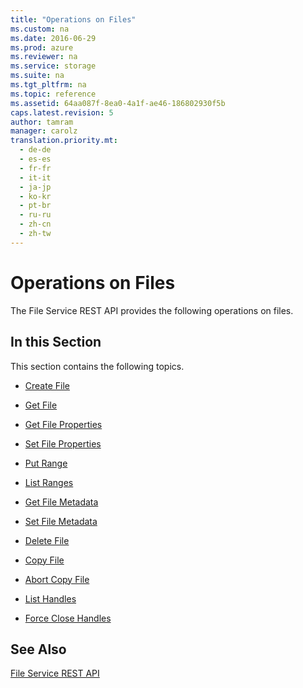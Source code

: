 ```yaml
---
title: "Operations on Files"
ms.custom: na
ms.date: 2016-06-29
ms.prod: azure
ms.reviewer: na
ms.service: storage
ms.suite: na
ms.tgt_pltfrm: na
ms.topic: reference
ms.assetid: 64aa087f-8ea0-4a1f-ae46-186802930f5b
caps.latest.revision: 5
author: tamram
manager: carolz
translation.priority.mt: 
  - de-de
  - es-es
  - fr-fr
  - it-it
  - ja-jp
  - ko-kr
  - pt-br
  - ru-ru
  - zh-cn
  - zh-tw
---
```

# Operations on Files
The File Service REST API provides the following operations on files.  
  
## In this Section  
 This section contains the following topics.  
  
-   [Create File](Create-File.md)  
  
-   [Get File](Get-File.md)  
  
-   [Get File Properties](Get-File-Properties.md)  
  
-   [Set File Properties](Set-File-Properties.md)  
  
-   [Put Range](Put-Range.md)  
  
-   [List Ranges](List-Ranges.md)  
  
-   [Get File Metadata](Get-File-Metadata.md)  
  
-   [Set File Metadata](Set-File-Metadata.md)  
  
-   [Delete File](Delete-File2.md)  
  
-   [Copy File](Copy-File.md)  
  
-   [Abort Copy File](Abort-Copy-File.md)  

-   [List Handles](List-Handles.md)

-   [Force Close Handles](Force-Close-Handles.md)
  
## See Also  
 [File Service REST API](File-Service-REST-API.md)
